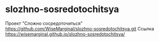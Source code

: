 # slozhno-sosredotochitsya
Проект "Сложно сосредоточиться"
https://github.com/WiseMarginal/slozhno-sosredotochitsya.git
Ссылка
https://wisemarginal.github.io/slozhno-sosredotochitsya/
